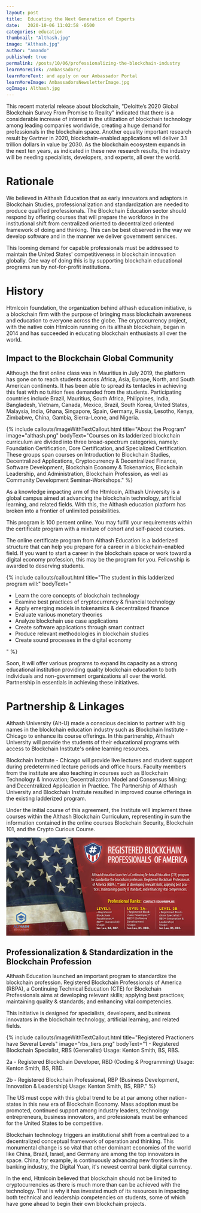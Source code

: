 ```yaml
---
layout: post
title:  Educating the Next Generation of Experts
date:   2020-10-06 11:02:58 -0500
categories: education
thumbnail: "Althash.jpg" 
image: "Althash.jpg"
author: "amando"
published: true
permalink: /posts/10/06/professionalizing-the-blockchain-industry
learnMoreLink: /ambassadors/
learnMoreText: and apply on our Ambassador Portal
learnMoreImage: AmbassadorsNewsletterImage.jpg
ogImage: Althash.jpg
---
```

This recent material release about blockchain, "Deloitte’s 2020 Global Blockchain Survey From Promise to Reality" indicated that there is a considerable increase of interest in the utilization of blockchain technology among leading companies worldwide, creating a huge demand for professionals in the blockchain space. Another equality important research result by Gartner in 2020, blockchain-enabled applications will deliver 3.1 trillion dollars in value by 2030. As the blockchain ecosystem expands in the next ten years, as indicated in these new research results, the industry will be needing specialists, developers, and experts, all over the world. 

# Rationale
We believed in Althash Education that as early innovators and adaptors in Blockchain Studies, professionalization and standardization are needed to produce qualified professionals. The Blockchain Education sector should respond by offering courses that will prepare the workforce in the institutional shift from centralized oriented to decentralized oriented framework of doing and thinking. This can be best observed in the way we develop software and in the manner we deliver government services.

This looming demand for capable professionals must be addressed to maintain the United States' competitiveness in blockchain innovation globally. One way of doing this is by supporting blockchain educational programs run by not-for-profit institutions.

# History
Htmlcoin foundation, the organization behind althash education initiative, is a blockchain firm with the purpose of bringing mass blockchain awareness and education to everyone across the globe. The cryptocurrency project, with the native coin Htmlcoin running on its althash blockchain, began in 2014 and has succeeded in educating blockchain enthusiasts all over the world.

## Impact to the Blockchain Global Community
Although the first online class was in Mauritius in July 2019, the platform has gone on to reach students across Africa, Asia, Europe, North, and South American continents. It has been able to spread its tentacles in achieving this feat with no tuition fees demanded from the students. Participating countries include Brazil, Mauritius, South Africa, Philippines, India, Bangladesh, Vietnam, Canada, Mexico, Brazil, South Korea, United States, Malaysia, India, Ghana, Singapore, Spain, Germany, Russia, Lesotho, Kenya, Zimbabwe, China, Gambia, Sierra-Leone, and Nigeria.

{% include callouts/imageWithTextCallout.html 
    title="About the Program"
    image="althash.png"
    bodyText="Courses on its ladderized blockchain curriculum are divided into three broad-spectrum categories, namely: Foundation Certification, Core Certification, and Specialized Certification. These groups span courses on Introduction to Blockchain Studies, Decentralized Applications, Cryptocurrency & Decentralized Finance, Software Development, Blockchain Economy & Tokenamics, Blockchain Leadership, and Administration, Blockchain Profession, as well as Community Development Seminar-Workshops."
%}

As a knowledge impacting arm of the Htmlcoin, Althash University is a global campus aimed at advancing the blockchain technology, artificial learning, and related fields. With this, the Althash education platform has broken into a frontier of unlimited possibilities. 

This program is 100 percent online. You may fulfill your requirements within the certificate program with a mixture of cohort and self-paced courses.

The online certificate program from Althash Education is a ladderized structure that can help you prepare for a career in a blockchain-enabled field. If you want to start a career in the blockchain space or work toward a digital economy profession, this may be the program for you. Fellowship is awarded to deserving students.

{% include callouts/callout.html 
  title="The student in this ladderized program will:"
  bodyText="<ul><li>Learn the core concepts of blockchain technology</li>
    <li>Examine best practices of cryptocurrency & financial technology</li>
    <li>Apply emerging models in tokenamics & decentralized finance</li>
    <li>Evaluate various monetary theories</li>
    <li>Analyze blockchain use case applications</li>
    <li>Create software applications through smart contract</li>
    <li>Produce relevant methodologies in blockchain studies</li>
    <li>Create sound processes in the digital economy</li>
</ul>" 
%}

Soon, it will offer various programs to expand its capacity as a strong educational institution providing quality blockchain education to both individuals and non-government organizations all over the world. Partnership in essentials in achieving these initiatives.

# Partnership & Linkages
Althash University (Alt-U) made a conscious decision to partner with big names in the blockchain education industry such as Blockchain Institute - Chicago to enhance its course offerings. In this partnership, Althash University will provide the students of their educational programs with access to Blockchain Institute's online learning resources.

Blockchain Institute - Chicago will provide live lectures and student support during predetermined lecture periods and office hours. Faculty members from the institute are also teaching in courses such as Blockchain Technology & Innovation; Decentralization Model and Consensus Mining; and Decentralized Application in Practice. The Partnership of Althash University and Blockchain Institute resulted in improved course offerings in the existing ladderized program.

Under the initial course of this agreement, the Institute will implement three courses within the Althash Blockchain Curriculum, representing in sum the information contained in the online courses Blockchain Security, Blockchain 101, and the Crypto Curious Course.

<img src="/assets/img/america-blockchain.jpg" alt="american blockchain professionals association certificate program" title="Blockchain for America!">

## Professionalization & Standardization in the Blockchain Profession
Althash Education launched an important program to standardize the blockchain profession. Registered Blockchain Professionals of America (RBPA), a Continuing Technical Education (CTE) for Blockchain Professionals aims at developing relevant skills; applying best practices; maintaining quality & standards; and enhancing vital competencies. 

This initiative is designed for specialists, developers, and business innovators in the blockchain technology, artificial learning, and related fields.

{% include callouts/imageWithTextCallout.html 
    title="Registered Practioners have Several Levels"
    image="rbs_tiers.png"
    bodyText="1 - Registered Blockchain Specialist, RBS (Generalist)
Usage: Kenton Smith, BS, RBS.

2a - Registered Blockchain Developer, RBD (Coding & Programming)
Usage: Kenton Smith, BS, RBD.

2b - Registered Blockchain Professional, RBP (Business Development, Innovation & Leadership)
Usage: Kenton Smith, BS, RBP."
%}

The US must cope with this global trend to be at par among other nation-states in this new era of Blockchain Economy. Mass adoption must be promoted, continued support among industry leaders, technology entrepreneurs, business innovators, and professionals must be enhanced for the United States to be competitive. 

Blockchain technology triggers an institutional shift from a centralized to a decentralized conceptual framework of operation and thinking. This monumental change is so vital that other dominant economies of the world like China, Brazil, Israel, and Germany are among the top innovators in space. China, for example, is continuously advancing new frontiers in the banking industry, the Digital Yuan, it's newest central bank digital currency.

In the end, Htmlcoin believed that blockchain should not be limited to cryptocurrencies as there is much more than can be achieved with the technology. That is why it has invested much of its resources in impacting both technical and leadership competencies on students, some of which have gone ahead to begin their own blockchain projects.


